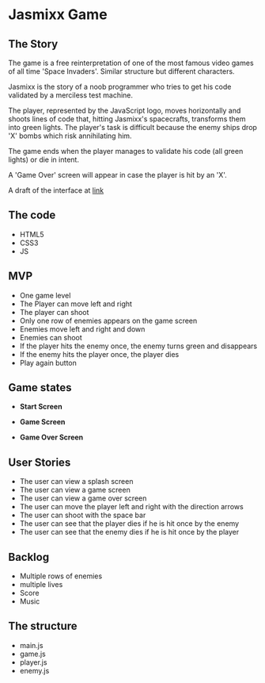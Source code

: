 # Jasmixx Game

## The Story

The game is a free reinterpretation of one of the most famous video games of all time 'Space Invaders'. Similar structure but different characters.

Jasmixx is the story of a noob programmer who tries to get his code validated by a merciless test machine.

The player, represented by the JavaScript logo, moves horizontally and shoots lines of code that, hitting Jasmixx's spacecrafts, transforms them into green lights.
The player's task is difficult because the enemy ships drop 'X' bombs which risk annihilating him.

The game ends when the player manages to validate his code (all green lights) or die in intent.

A 'Game Over' screen will appear in case the player is hit by an 'X'.

A draft of the interface at [link](https://photos.app.goo.gl/AvNaZ9jvDxH97VQdA)



## The code

- HTML5
- CSS3
- JS



## MVP

- One game level
- The Player can move left and right
- The player can shoot
- Only one row of enemies appears on the game screen
- Enemies move left and right and down
- Enemies can shoot
- If the player hits the enemy once, the enemy turns green and disappears
- If the enemy hits the player once, the player dies
- Play again button



## Game states

* __Start Screen__

* __Game Screen__

* __Game Over Screen__

## User Stories

- The user can view a splash screen
- The user can view a game screen
- The user can view a game over screen
- The user can move the player left and right with the direction arrows
- The user can shoot with the space bar
- The user can see that the player dies if he is hit once by the enemy
- The user can see that the enemy dies if he is hit once by the player

## Backlog

- Multiple rows of enemies
- multiple lives
- Score
- Music



## The structure

- main.js
- game.js
- player.js
- enemy.js
